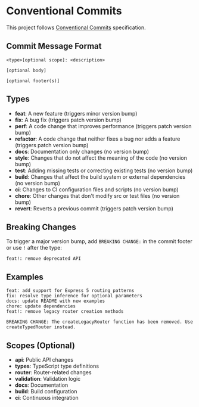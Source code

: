 # Conventional Commits

This project follows [Conventional Commits](https://www.conventionalcommits.org/) specification.

## Commit Message Format

```
<type>[optional scope]: <description>

[optional body]

[optional footer(s)]
```

## Types

- **feat**: A new feature (triggers minor version bump)
- **fix**: A bug fix (triggers patch version bump)
- **perf**: A code change that improves performance (triggers patch version bump)
- **refactor**: A code change that neither fixes a bug nor adds a feature (triggers patch version bump)
- **docs**: Documentation only changes (no version bump)
- **style**: Changes that do not affect the meaning of the code (no version bump)
- **test**: Adding missing tests or correcting existing tests (no version bump)
- **build**: Changes that affect the build system or external dependencies (no version bump)
- **ci**: Changes to CI configuration files and scripts (no version bump)
- **chore**: Other changes that don't modify src or test files (no version bump)
- **revert**: Reverts a previous commit (triggers patch version bump)

## Breaking Changes

To trigger a major version bump, add `BREAKING CHANGE:` in the commit footer or use `!` after the type:

```
feat!: remove deprecated API
```

## Examples

```
feat: add support for Express 5 routing patterns
fix: resolve type inference for optional parameters
docs: update README with new examples
chore: update dependencies
feat!: remove legacy router creation methods

BREAKING CHANGE: The createLegacyRouter function has been removed. Use createTypedRouter instead.
```

## Scopes (Optional)

- **api**: Public API changes
- **types**: TypeScript type definitions
- **router**: Router-related changes
- **validation**: Validation logic
- **docs**: Documentation
- **build**: Build configuration
- **ci**: Continuous integration
